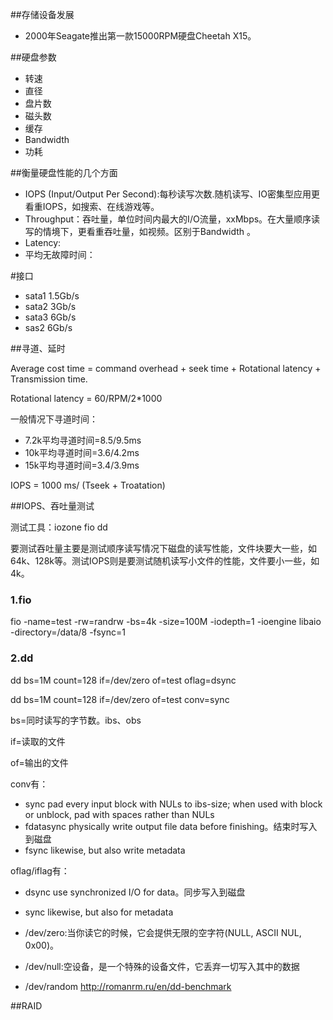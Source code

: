 ##存储设备发展

* 2000年Seagate推出第一款15000RPM硬盘Cheetah X15。

##硬盘参数

* 转速
* 直径
* 盘片数
* 磁头数
* 缓存
* Bandwidth  
* 功耗

##衡量硬盘性能的几个方面

* IOPS (Input/Output Per Second):每秒读写次数.随机读写、IO密集型应用更看重IOPS，如搜索、在线游戏等。
* Throughput：吞吐量，单位时间内最大的I/O流量，xxMbps。在大量顺序读写的情境下，更看重吞吐量，如视频。区别于Bandwidth 。
* Latency:
* 平均无故障时间：

#接口

* sata1  1.5Gb/s
* sata2  3Gb/s
* sata3  6Gb/s
* sas2   6Gb/s

##寻道、延时

Average cost time = command overhead + seek time + Rotational latency + Transmission time.

Rotational latency = 60/RPM/2*1000

一般情况下寻道时间：

* 7.2k平均寻道时间=8.5/9.5ms
* 10k平均寻道时间=3.6/4.2ms
* 15k平均寻道时间=3.4/3.9ms

IOPS = 1000 ms/ (Tseek + Troatation)

##IOPS、吞吐量测试

测试工具：iozone fio dd

要测试吞吐量主要是测试顺序读写情况下磁盘的读写性能，文件块要大一些，如64k、128k等。测试IOPS则是要测试随机读写小文件的性能，文件要小一些，如4k。

### 1.fio 

fio -name=test -rw=randrw -bs=4k -size=100M -iodepth=1 -ioengine libaio -directory=/data/8 -fsync=1

### 2.dd

dd bs=1M count=128 if=/dev/zero of=test oflag=dsync

dd bs=1M count=128 if=/dev/zero of=test conv=sync 

bs=同时读写的字节数。ibs、obs

if=读取的文件

of=输出的文件

conv有：
* sync   pad every input block with NULs to ibs-size; when used with block or unblock, pad with spaces rather than NULs
* fdatasync physically write output file data before finishing。结束时写入到磁盘
* fsync  likewise, but also write metadata



oflag/iflag有：
* dsync  use synchronized I/O for data。同步写入到磁盘
* sync   likewise, but also for metadata


* /dev/zero:当你读它的时候，它会提供无限的空字符(NULL, ASCII NUL, 0x00)。
* /dev/null:空设备，是一个特殊的设备文件，它丢弃一切写入其中的数据
* /dev/random
http://romanrm.ru/en/dd-benchmark

##RAID

